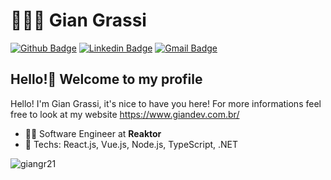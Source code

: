 # 👨🏼‍💻 Gian Grassi

[![Github Badge](https://img.shields.io/badge/-Github-000?style=flat-square&logo=Github&logoColor=white&link=https://github.com/giangr21)](https://github.com/giangr21)
[![Linkedin Badge](https://img.shields.io/badge/-LinkedIn-blue?style=flat-square&logo=Linkedin&logoColor=white&link=https://www.linkedin.com/in/gian-antunes-21163b152/)](https://www.linkedin.com/in/gian-antunes-grassi-21163b152/)
[![Gmail Badge](https://img.shields.io/badge/-Gmail-c14438?style=flat-square&logo=Gmail&logoColor=white&link=mailto:giangr21@gmail.com)](mailto:giangr21@gmail.com)

## Hello!👋 Welcome to my profile

Hello! I'm Gian Grassi, it's nice to have you here! 
For more informations feel free to look at my website https://www.giandev.com.br/

- :office_worker: Software Engineer at **Reaktor**
- :blue_heart: Techs: React.js, Vue.js, Node.js, TypeScript, .NET
<p><img align="center" src="https://github-readme-stats.vercel.app/api/top-langs?username=giangr21&show_icons=true&theme=dracula&locale=en&layout=compact" alt="giangr21" /></p>
